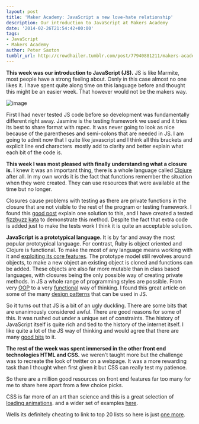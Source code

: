 ```yaml
---
layout: post
title: 'Maker Academy: JavaScript a new love-hate relationship'
description: Our introduction to JavaScript at Makers Academy
date: '2014-02-26T21:54:42+00:00'
tags:
- JavaScript
- Makers Academy
author: Peter Saxton
tumblr_url: http://crowdhailer.tumblr.com/post/77940881211/makers-academy-love-it-or-hate-it
---
```

<p><strong>This week was our introduction to JavaScript (JS).</strong> JS is like Marmite, most people have a strong feeling about. Osnly in this case almost no one likes it. I have spent quite along time on this language before and thought this might be an easier week. That however would not be the makers way.</p>
<p><img alt="image" src="https://31.media.tumblr.com/a269cf935752aa1b1fea7d9b4aa7c400/tumblr_inline_n1mf3t8bdf1s4ay8u.jpg"/></p>

<p>First I had never tested JS code before so development was fundamentally different right away. Jasmine is the testing framework we used and it tries its best to share format with rspec. It was never going to look as nice because of the parentheses and semi-colons that are needed in JS. I am going to admit now that I quite like javascript and I think all this brackets and explicit line end characters  mostly add to clarity and better explain what each bit of the code is.</p>
<p><strong>This week I was most pleased with finally understanding what a closure is</strong>. I knew it was an important thing, there is a whole language called <a href="http://clojure.org/" title="Clojure main page" target="_blank">Clojure</a> after all. In my own words it is the fact that functions remember the situation when they were created. They can use resources that were available at the time but no longer.</p>
<p>Closures cause problems with testing as there are private functions in the closure that are not visible to the rest of the program or testing framework. I found this <a href="http://philipwalton.com/articles/how-to-unit-test-private-functions-in-javascript/" title="How to test private functions in JavaScript" target="_blank">good post</a> explain one solution to this, and I have created a tested <a href="https://github.com/CrowdHailer/fizzbuzzes" title="Fizzbuzz kata" target="_blank">fizzbuzz kata</a> to demonstrate this method. Despite the fact that extra code is added just to make the tests work I think it is quite an acceptable solution.</p>
<p><strong>JavaScript is a prototypical language. </strong>It is by far and away the most popular prototypical language. For contrast, Ruby is object oriented and Clojure is functional. To make the most of any language means working with it and <a href="http://www.ibm.com/developerworks/web/library/wa-protoop/index.html?ca=dre" title="Embrace prototypal object-oriented programming" target="_blank">exploiting its core <u>features</u></a>. The prototype model still revolves around objects, to make a new object an existing object is cloned and functions can be added. These objects are also far more mutable than in class based languages, with closures being the only possible way of creating private methods. In JS a whole range of programming styles are possible. From very <a href="http://code.tutsplus.com/tutorials/the-basics-of-object-oriented-javascript--net-7670" title="OOP JavaScript" target="_blank">OOP</a> to a very <a href="http://dailyjs.com/2012/09/14/functional-programming/" title="functional JavaScript" target="_blank">functional</a> way of thinking. I found this great article on some of the many <a href="http://addyosmani.com/resources/essentialjsdesignpatterns/book/" title="Learning JavaScript Design Patterns" target="_blank">design patterns</a> that can be used in JS.</p>
<p>So it turns out that JS is a bit of an ugly duckling. There are some bits that are unanimously considered awful. There are good reasons for some of this. It was rushed out under a unique set of constraints. The history of JavaScript itself is quite rich and tied to the history of the internet itself. I like quite a lot of the JS way of thinking and would agree that there are many <a href="http://www.youtube.com/watch?v=hQVTIJBZook" title="JS: The Good Parts" target="_blank">good bits</a> to it.</p>
<p><strong>The rest of the week was spent immersed in the other front end technologies HTML and CSS.</strong> we weren&rsquo;t taught more but the challenge was to recreate the look of twitter on a webpage. It was a more rewarding task than I thought when first given it but CSS can really test my patience.</p>
<p>So there are a million good resources on front end features far too many for me to share here apart from a few choice picks. </p>
<p>CSS is far more of an art than science and this is a great selection of <a href="http://www.seebeetee.com/2013/08/29-great-loading-animation-from-codepen.html" target="_blank">loading animations</a>. and a wider set of examples <a href="http://www.1stwebdesigner.com/css/45-useful-css3-tutorials-and-techniques/" title="47 Cool and Useful CSS3 Tutorials and Techniques" target="_blank">here</a>.</p>
<p>Wells its definitely cheating to link to top 20 lists so here is just <a href="http://thenextweb.com/dd/2013/04/12/25-incredibly-useful-tools-for-web-designers/#!xCZUW" title="Useful web tools" target="_blank">one more</a>.</p>
